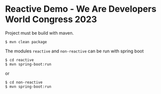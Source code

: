 # Reactive Demo  - We Are Developers World Congress 2023

Project must be build with maven.

```shell
$ mvn clean package
```

The modules `reactive` and `non-reactive` can be run with spring boot

```shell
$ cd reactive
$ mvn spring-boot:run
```

or 

```shell
$ cd non-reactive
$ mvn spring-boot:run
```
